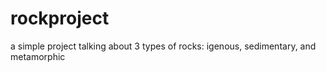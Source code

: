 # rockproject
a simple project talking about 3 types of rocks: igenous, sedimentary, and metamorphic
